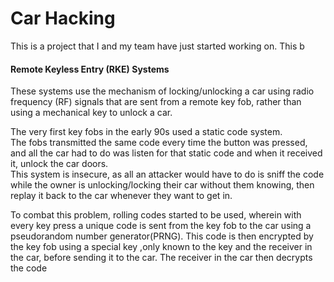 # Car Hacking
This is a project that I and my team have just started working on. This b


#### Remote Keyless Entry (RKE) Systems
These systems use the mechanism of locking/unlocking a car using radio frequency (RF) signals that are sent from a remote key fob, rather than using a mechanical key to unlock a car.

The very first key fobs in the early 90s used a static code system.  
The fobs transmitted the same code every time the button was pressed, and all the car had to do was listen for that static code and when it received it, unlock the car doors.  
This system is insecure, as all an attacker would have to do is sniff the code while the owner is unlocking/locking their car without them knowing, then replay it back to the car whenever they want to get in.

To combat this problem, rolling codes started to be used, wherein with every key press a unique code is sent from the key fob to the car using a pseudorandom number generator(PRNG). This code is then encrypted by the key fob using a special key ,only known to the key and the receiver in the car, before sending it to the car. The receiver in the car then decrypts the code
